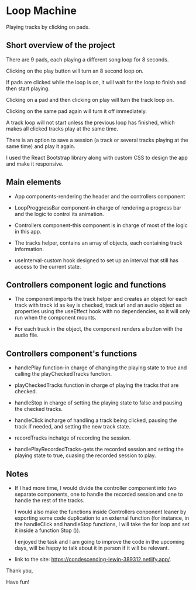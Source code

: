 # Loop Machine

Playing tracks by clicking on pads.

## Short overview of the project

There are 9 pads, each playing a different song loop for 8 seconds.

Clicking on the play button will turn an 8 second loop on.

If pads are clicked while the loop is on, it will wait for the loop to finish and then start playing.

Clicking on a pad and then clicking on play will turn the track loop on.

Clicking on the same pad again will turn it off immediately.

A track loop will not start unless the previous loop has finished, which makes all clicked tracks play at the same time.

There is an option to save a session (a track or several tracks playing at the same time) and play it again.

I used the React Bootstrap library along with custom CSS to design the app and make it responsive.

## Main elements

- App components-rendering the header and the controllers component

- LoopProggressBar component-in charge of rendering a progress bar and the logic to control its animation. 

- Controllers component-this component is in charge of most of the logic in this app.

- The tracks helper, contains an array of objects, each containing track information.

- useInterval-custom hook designed to set up an interval that still has access to the current state.


## Controllers component logic and functions

- The component imports the track helper and creates an object for each track with track id as key is checked, track url and an audio object as properties using the useEffect hook with no dependencies, so it will only run when the component mounts.

- For each track in the object, the component renders a button with the audio file.

## Controllers component's functions

- handlePlay function-in charge of changing the playing state to true and calling the playCheckedTracks function.

- playCheckedTracks function in charge of playing the tracks that are checked.

- handleStop in charge of setting the playing state to false and pausing the checked tracks.

- handleClick incharge of handling a track being clicked, pausing the track if needed, and setting the new track state.

- recordTracks inchatge of recording the session.

- handlePlayRecordedTracks-gets the recorded session and setting the playing state to true, cuasing the recorded session to play.

## Notes

- If I had more time, I would divide the controller component into two separate components, one to handle the recorded session and one to handle the rest of the tracks.

  I would also make the functions inside Controllers conponent leaner by exporting some code duplication to an external function (for instance, in the handleClick and handleStop     functions, I will take the for loop and set it inside a function Stop ()).

  I enjoyed the task and I am going to improve the code in the upcoming days, will be happy to talk about it in person if it will be relevant.

- link to the site: https://condescending-lewin-389312.netlify.app/.



Thank you,

Have fun!
